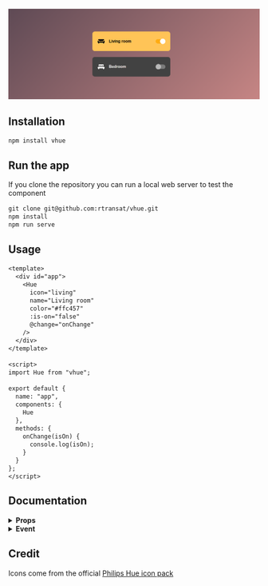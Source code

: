 ![vhue component](/screenshot.png?raw=true "vhue")

## Installation
```
npm install vhue
```

## Run the app
If you clone the repository you can run a local web server to test the component
```
git clone git@github.com:rtransat/vhue.git
npm install
npm run serve
```

## Usage

```vue
<template>
  <div id="app">
    <Hue
      icon="living"
      name="Living room"
      color="#ffc457"
      :is-on="false"
      @change="onChange"
    />
  </div>
</template>

<script>
import Hue from "vhue";

export default {
  name: "app",
  components: {
    Hue
  },
  methods: {
    onChange(isOn) {
      console.log(isOn);
    }
  }
};
</script>
```

## Documentation

<details><summary><strong>Props</strong></summary>
<br>

**`icon`**: String  
Icon to display
- attic
- balcony
- bathroom
- bedroom
- carpot
- closet
- computer
- dining
- driveway
- frontdoor
- garage
- guestroom
- gym
- hallway
- kidsbedroom
- kitchen
- laundryroom
- living
- lounge
- mancave
- nursery
- office
- other
- outdoor
- outdoor-socialtime
- pool
- porch
- recreation
- socialtime
- staircase
- storage
- studio
- terrace
- toilet

**`name`**: String  
Name of the room

**`color`**: String  
Background color of the component when the light is on

**`:is-on`**: Boolean  
*default*: false  
Indicates if the light is on or off

<br/>
</details>

<details><summary><strong>Event</strong></summary>
<br>

**`name`**: Function  
**params**: isOn  
Do something when is toggle (api call to turn on/off light)

<br/>
</details>

## Credit

Icons come from the official [Philips Hue icon pack](https://developers.meethue.com/develop/application-design-guidance/icon-pack/)
